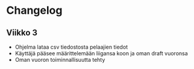 # Changelog

## Viikko 3
- Ohjelma lataa csv tiedostosta pelaajien tiedot
- Käyttäjä pääsee määrittelemään liigansa koon ja oman draft vuoronsa
- Oman vuoron toiminnallisuutta tehty

